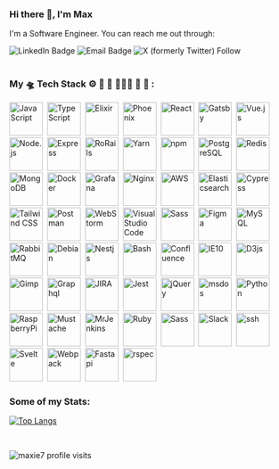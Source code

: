 ### Hi there :wave:, I'm Max

I'm a Software Engineer. You can reach me out through:

<div>
  <a style="text-decoration:none;" href="https://www.linkedin.com/in/maksym-kosenko-3267a684/">
    <img src="https://img.shields.io/badge/LinkedIn-blue?style=for-the-badge&logo=linkedin&logoColor=white" alt="LinkedIn Badge"/>
  </a>
  <a style="text-decoration:none;" href="mailto:maxie7@proton.me">
    <img src="https://img.shields.io/badge/email-green?style=for-the-badge&logo=email&logoColor=white" alt="Email Badge"/>
  </a>
  <a style="text-decoration:none;" href="https://twitter.com/Lost7Ocean">
    <img src="https://img.shields.io/twitter/follow/Lost7Ocean?style=for-the-badge&logo=x&logoColor=white" alt="X (formerly Twitter) Follow" />
  </a>
</div>

<br />

### My 🛸 **Tech Stack** ⚙️ 🧰 📡 🤹🏻‍♂️ 🧪 🥋 :

<div>
  <img src="https://user-images.githubusercontent.com/25181517/117447155-6a868a00-af3d-11eb-9cfe-245df15c9f3f.png" title="JavaScript" alt="JavaScript" width="60" height="60"/>&nbsp;  
  <img src="https://user-images.githubusercontent.com/25181517/183890598-19a0ac2d-e88a-4005-a8df-1ee36782fde1.png" title="TypeScript" alt="TypeScript" width="60" height="60"/>&nbsp;
  <img src="https://cdn.jsdelivr.net/gh/devicons/devicon/icons/elixir/elixir-original.svg" title="Elixir" alt="Elixir" width="60" height="60"/>&nbsp;
  <img src="https://cdn.svgporn.com/logos/phoenix.svg" title="Phoenix" alt="Phoenix" width="60" height="60"/>&nbsp;
  <img src="https://user-images.githubusercontent.com/25181517/183897015-94a058a6-b86e-4e42-a37f-bf92061753e5.png" title="React" alt="React" width="60" height="60"/>&nbsp;
  <img src="https://cdn.jsdelivr.net/gh/devicons/devicon/icons/gatsby/gatsby-plain.svg" title="Gatsby" alt="Gatsby" width="60" height="60" />&nbsp;
  <img src="https://user-images.githubusercontent.com/25181517/117448124-a2da9800-af3e-11eb-85d2-bd1b69b65603.png" title="Vue.js" alt="Vue.js" width="60" height="60"/>&nbsp;
  <img src="https://user-images.githubusercontent.com/25181517/183568594-85e280a7-0d7e-4d1a-9028-c8c2209e073c.png" title="Node.js" alt="Node.js" width="60" height="60"/>&nbsp;
  <img src="https://cdn.jsdelivr.net/gh/devicons/devicon/icons/express/express-original.svg" title="Express" alt="Express" width="60" height="60"/>&nbsp;
  <img src="https://cdn.jsdelivr.net/gh/devicons/devicon/icons/rails/rails-plain.svg" title="RoRails" alt="RoRails" width="60" height="60"/>&nbsp;
  <img src="https://user-images.githubusercontent.com/25181517/183049794-a3dfaddd-22ee-4ffe-b0b4-549ccd4879f9.png" title="Yarn" alt="Yarn" width="60" height="60"/>&nbsp;
  <img src="https://user-images.githubusercontent.com/25181517/121401671-49102800-c959-11eb-9f6f-74d49a5e1774.png" title="npm" alt="npm" width="60" height="60"/>&nbsp;
  <img src="https://cdn.jsdelivr.net/gh/devicons/devicon/icons/postgresql/postgresql-original.svg" title="PostgreSQL" alt="PostgreSQL" width="60" height="60"/>&nbsp;
  <img src="https://cdn.jsdelivr.net/gh/devicons/devicon/icons/redis/redis-original.svg" title="Redis" alt="Redis" width="60" height="60"/>&nbsp;
  <img src="https://cdn.jsdelivr.net/gh/devicons/devicon/icons/mongodb/mongodb-original.svg" title="MongoDB" alt="MongoDB" width="60" height="60"/>&nbsp;
  <img src="https://cdn.jsdelivr.net/gh/devicons/devicon/icons/docker/docker-original.svg" title="Docker" alt="Docker" width="60" height="60"/>&nbsp;
  <img src="https://cdn.jsdelivr.net/gh/devicons/devicon/icons/grafana/grafana-original.svg" title="Grafana" alt="Grafana" width="60" height="60"/>&nbsp;
  <img src="https://user-images.githubusercontent.com/25181517/183345125-9a7cd2e6-6ad6-436f-8490-44c903bef84c.png" title="Nginx" alt="Nginx" width="60" height="60"/>&nbsp;
  <img src="https://user-images.githubusercontent.com/25181517/183896132-54262f2e-6d98-41e3-8888-e40ab5a17326.png" title="AWS" alt="AWS" width="60" height="60"/>&nbsp;
  <img src="https://user-images.githubusercontent.com/25181517/183569191-f32cdf03-673f-4ae3-809b-3a8b376bb8a2.png" title="Elasticsearch" alt="Elasticsearch" width="60" height="60"/>&nbsp;
  <img src="https://user-images.githubusercontent.com/68279555/200387386-276c709f-380b-46cc-81fd-f292985927a8.png" title="Cypress" alt="Cypress" width="60" height="60"/>&nbsp;
  <img src="https://user-images.githubusercontent.com/25181517/202896760-337261ed-ee92-4979-84c4-d4b829c7355d.png" title="Tailwind CSS" alt="Tailwind CSS" width="60" height="60"/>&nbsp;
  <img src="https://user-images.githubusercontent.com/25181517/192109061-e138ca71-337c-4019-8d42-4792fdaa7128.png" title="Postman" alt="Postman" width="60" height="60"/>&nbsp;
  <img src="https://user-images.githubusercontent.com/25181517/192108893-b1eed3c7-b2c4-4e1c-9e9f-c7e83637b33d.png" title="WebStorm" alt="WebStorm" width="60" height="60"/>&nbsp;
  <img src="https://user-images.githubusercontent.com/25181517/192108891-d86b6220-e232-423a-bf5f-90903e6887c3.png" title="Visual Studio Code" alt="Visual Studio Code" width="60" height="60"/>&nbsp;
  <img src="https://user-images.githubusercontent.com/25181517/192158956-48192682-23d5-4bfc-9dfb-6511ade346bc.png" title="Sass" alt="Sass" width="60" height="60"/>&nbsp;
  <img src="https://user-images.githubusercontent.com/25181517/189715289-df3ee512-6eca-463f-a0f4-c10d94a06b2f.png" title="Figma" alt="Figma" width="60" height="60"/>&nbsp;
  <img src="https://cdn.jsdelivr.net/gh/devicons/devicon/icons/mysql/mysql-original.svg" title="MySQL" alt="MySQL" width="60" height="60"/>&nbsp;
  <img src="https://cdn.svgporn.com/logos/rabbitmq-icon.svg" title="RabbitMQ" alt="RabbitMQ" width="60" height="60"/>&nbsp;
  <img src="https://cdn.svgporn.com/logos/debian.svg" title="Debian" alt="Debian" width="60" height="60"/>&nbsp;
  <img src="https://cdn.jsdelivr.net/gh/devicons/devicon/icons/nestjs/nestjs-plain.svg" title="Nestjs" alt="Nestjs" width="60" height="60" />&nbsp;
  <img src="https://cdn.jsdelivr.net/gh/devicons/devicon/icons/bash/bash-original.svg" title="Bash" alt="Bash" width="60" height="60" />&nbsp;
  <img src="https://cdn.jsdelivr.net/gh/devicons/devicon/icons/confluence/confluence-original.svg" title="Confluence" alt="Confluence" width="60" height="60" />&nbsp;
  <img src="https://cdn.jsdelivr.net/gh/devicons/devicon/icons/ie10/ie10-original.svg" title="IE10" alt="IE10" width="60" height="60" />&nbsp;
  <img src="https://cdn.jsdelivr.net/gh/devicons/devicon/icons/d3js/d3js-original.svg" title="D3js" alt="D3js" width="60" height="60" />&nbsp;
  <img src="https://cdn.jsdelivr.net/gh/devicons/devicon/icons/gimp/gimp-original.svg" title="Gimp" alt="Gimp" width="60" height="60" />&nbsp;
  <img src="https://cdn.jsdelivr.net/gh/devicons/devicon/icons/graphql/graphql-plain.svg" title="Graphql" alt="Graphql" width="60" height="60" />&nbsp;
  <img src="https://cdn.jsdelivr.net/gh/devicons/devicon/icons/jira/jira-original.svg" title="JIRA" alt="JIRA" width="60" height="60" />&nbsp;
  <img src="https://cdn.jsdelivr.net/gh/devicons/devicon/icons/jest/jest-plain.svg" title="Jest" alt="Jest" width="60" height="60" />&nbsp;
  <img src="https://cdn.jsdelivr.net/gh/devicons/devicon/icons/jquery/jquery-original.svg" title="jQuery" alt="jQuery" width="60" height="60" />&nbsp;
  <img src="https://cdn.jsdelivr.net/gh/devicons/devicon/icons/msdos/msdos-original.svg" title="msdos" alt="msdos" width="60" height="60" />&nbsp;
  <img src="https://cdn.jsdelivr.net/gh/devicons/devicon/icons/python/python-original.svg" title="Python" alt="Python" width="60" height="60" />&nbsp;
  <img src="https://cdn.jsdelivr.net/gh/devicons/devicon/icons/raspberrypi/raspberrypi-original.svg" title="RaspberryPi" alt="RaspberryPi" width="60" height="60" />&nbsp;
  <img src="https://cdn.jsdelivr.net/gh/devicons/devicon/icons/handlebars/handlebars-original.svg" title="Mustache" alt="Mustache" width="60" height="60" />&nbsp;
  <img src="https://cdn.jsdelivr.net/gh/devicons/devicon/icons/jenkins/jenkins-original.svg" title="MrJenkins" alt="MrJenkins" width="60" height="60" />&nbsp;
  <img src="https://cdn.jsdelivr.net/gh/devicons/devicon/icons/ruby/ruby-original.svg" title="Ruby" alt="Ruby" width="60" height="60" />&nbsp;
  <img src="https://cdn.jsdelivr.net/gh/devicons/devicon/icons/sass/sass-original.svg" title="Sass" alt="Sass" width="60" height="60" />&nbsp;
  <img src="https://cdn.jsdelivr.net/gh/devicons/devicon/icons/slack/slack-original.svg" title="Slack" alt="Slack" width="60" height="60" />&nbsp;
  <img src="https://cdn.jsdelivr.net/gh/devicons/devicon/icons/ssh/ssh-original.svg" title="ssh" alt="ssh" width="60" height="60" />&nbsp;
  <img src="https://cdn.jsdelivr.net/gh/devicons/devicon/icons/svelte/svelte-original.svg" title="Svelte" alt="Svelte" width="60" height="60" />&nbsp;
  <img src="https://cdn.jsdelivr.net/gh/devicons/devicon/icons/webpack/webpack-original.svg" title="Webpack" alt="Webpack" width="60" height="60" />&nbsp;
  <img src="https://cdn.jsdelivr.net/gh/devicons/devicon/icons/fastapi/fastapi-original.svg" title="Fastapi" alt="Fastapi" width="60" height="60" />&nbsp;
  <img src="https://cdn.jsdelivr.net/gh/devicons/devicon/icons/rspec/rspec-original.svg" title="rspec" alt="rspec" width="60" height="60" />&nbsp;
</div>

### Some of my Stats:

[![Top Langs](https://github-readme-stats-git-masterrstaa-rickstaa.vercel.app/api/top-langs/?username=maxie7&hide_progress=true&layout=compact&langs_count=6&hide=css,scss,coffeescript,html,dockerfile&theme=vision-friendly-dark)](https://github.com/maxie7/github-readme-stats)

<br />

<p> <img src="https://komarev.com/ghpvc/?username=maxie7&style=flat-square&color=green" alt="maxie7 profile visits"/></p>

<!--
**maxie7/maxie7** is a ✨ _special_ ✨ repository because its `README.md` (this file) appears on your GitHub profile.

Here are some ideas to get you started:

- 🔭 I’m currently working on ...
- 🌱 I’m currently learning ...
- 👯 I’m looking to collaborate on ...
- 🤔 I’m looking for help with ...
- 💬 Ask me about ...
- 📫 How to reach me: ...
- 😄 Pronouns: ...
- ⚡ Fun fact: ...
-->

